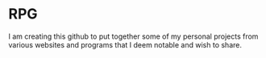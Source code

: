 # RPG
I am creating this github to put together some of my personal projects from various websites and programs that I deem notable and wish to share.

